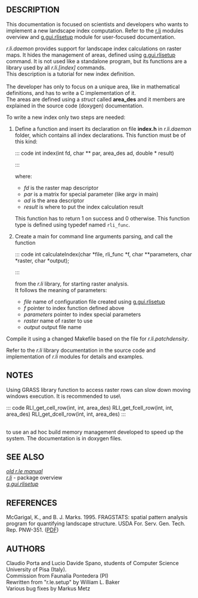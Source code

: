 ## DESCRIPTION

This documentation is focused on scientists and developers who wants to
implement a new landscape index computation. Refer to the
[r.li](r.li.html) modules overview and
[g.gui.rlisetup](g.gui.rlisetup.html) module for user-focused
documentation.

*r.li.daemon* provides support for landscape index calculations on
raster maps. It hides the management of areas, defined using
[g.gui.rlisetup](g.gui.rlisetup.html) command. It is not used like a
standalone program, but its functions are a library used by all
*r.li.\[index\]* commands.\
This description is a tutorial for new index definition.\
\
The developer has only to focus on a unique area, like in mathematical
definitions, and has to write a C implementation of it.\
The areas are defined using a *struct* called **area_des** and it
members are explained in the source code (doxygen) documentation.

To write a new index only two steps are needed:

1.  Define a function and insert its declaration on file **index.h** in
    *r.li.daemon* folder, which contains all index declarations. This
    function must be of this kind:

    ::: code
                int index(int fd, char ** par, area_des ad, double * result)

    :::

    where:
    -   *fd* is the raster map descriptor
    -   *par* is a matrix for special parameter (like argv in main)
    -   *ad* is the area descriptor
    -   *result* is where to put the index calculation result

    This function has to return 1 on success and 0 otherwise. This
    function type is defined using typedef named `rli_func`.
2.  Create a main for command line arguments parsing, and call the
    function

    ::: code
                int calculateIndex(char *file, rli_func *f,
                                   char **parameters, char *raster, char *output);

    :::

    from the *r.li* library, for starting raster analysis.\
    It follows the meaning of parameters:
    -   *file* name of configuration file created using
        [g.gui.rlisetup](g.gui.rlisetup.html)
    -   *f* pointer to index function defined above
    -   *parameters* pointer to index special parameters
    -   *raster* name of raster to use
    -   *output* output file name

Compile it using a changed Makefile based on the file for
*r.li.patchdensity*.

Refer to the *r.li* library documentation in the source code and
implementation of *r.li* modules for details and examples.

## NOTES

Using GRASS library function to access raster rows can slow down moving
windows execution. It is recommended to use\

::: code
    RLI_get_cell_row(int, int, area_des)
    RLI_get_fcell_row(int, int, area_des)
    RLI_get_dcell_row(int, int, area_des)
:::

\
to use an ad hoc build memory management developed to speed up the
system. The documentation is in doxygen files.

## SEE ALSO

*[old r.le
manual](https://grass.osgeo.org/gdp/landscape/r_le_manual5.pdf)*\
*[r.li](r.li.html)* - package overview\
*[g.gui.rlisetup](g.gui.rlisetup.html)*

## REFERENCES

McGarigal, K., and B. J. Marks. 1995. FRAGSTATS: spatial pattern
analysis program for quantifying landscape structure. USDA For. Serv.
Gen. Tech. Rep. PNW-351. ([PDF](http://treesearch.fs.fed.us/pubs/3064))

## AUTHORS

Claudio Porta and Lucio Davide Spano, students of Computer Science
University of Pisa (Italy).\
Commission from Faunalia Pontedera (PI)\
Rewritten from \"r.le.setup\" by William L. Baker\
Various bug fixes by Markus Metz
